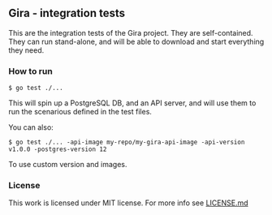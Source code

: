 ## Gira - integration tests

This are the integration tests of the Gira project. They are self-contained. They can run stand-alone, and will be able to download and start everything they need.

### How to run
```
$ go test ./...
```
This will spin up a PostgreSQL DB, and an API server, and will use them to run the scenarious defined in the test files.

You can also:
```
$ go test ./... -api-image my-repo/my-gira-api-image -api-version v1.0.0 -postgres-version 12
```
To use custom version and images.
### License
This work is licensed under MIT license. For more info see [LICENSE.md](LICENSE.md)
